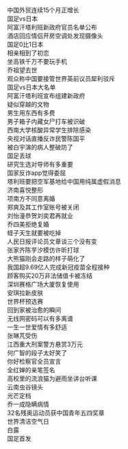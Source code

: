 中国外贸连续15个月正增长  
国足vs日本  
阿富汗塔利班新政府官员名单公布  
酒店回应情侣开房空调处发现摄像头  
国足0比1日本  
相亲相到了初恋  
坐高铁千万不要玩手机  
乔祖望去世  
观众称中国要接管世界英前议员犀利驳斥  
国足vs日本大名单  
阿富汗塔利班宣布组建新政府  
疑似穿越的文物  
男生用东西有多费  
男子箱子内藏女尸打车被识破  
西南大学核酸异常学生排除感染  
央视对话直播反诈民警陈国平  
被白宇演的病人整破防了  
国足丢球  
研究生选对导师有多重要  
国家反诈app觉得委屈  
塔利班要把空军基地给中国用纯属虚假消息  
济南喜悦整形  
项南方不同意离婚  
郑爽及其工作室账号被关闭  
刘怡潼恭贺刘奕君再就业  
乔四美拒绝复婚  
蛏子天生就要被吃掉  
人民日报评论员文章谈三个没有变  
张家齐陈芋汐模仿许昕打球  
大熊猫刚会走路的样子萌化了  
我国超9.69亿人完成新冠疫苗全程接种  
顾客购买20万非法储值卡被冻结  
深圳赛格广场大厦恢复使用  
安琪拉新皮肤  
世界杯预选赛  
回到家被治愈的瞬间  
无线网密码可以有多离谱  
一生一世爱情有多舒适  
张琳芃受伤  
江西重大刑案警方悬赏3万元  
何广智的段子太好笑了  
你好检察官全员宣言  
全红婵的亲笔签名  
高校里的流浪猫为避雨坐讲台听课  
云南虫谷镜头  
光芒定档  
乔一成隐瞒病情  
32名残奥运动员获中国青年五四奖章  
世界清洁空气日  
白露  
国足首发  
